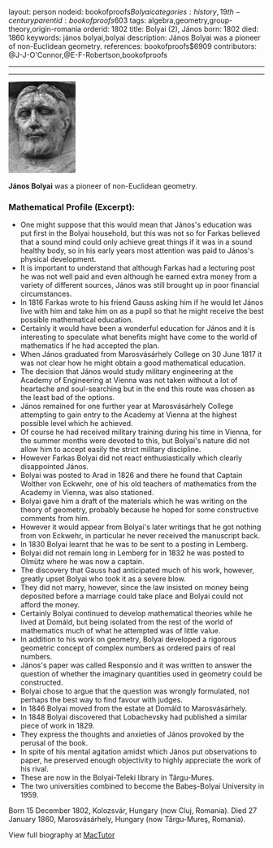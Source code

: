 layout: person
nodeid: bookofproofs$Bolyai
categories: history,19th-century
parentid: bookofproofs$603
tags: algebra,geometry,group-theory,origin-romania
orderid: 1802
title: Bolyai (2), János
born: 1802
died: 1860
keywords: jános bolyai,bolyai
description: János Bolyai was a pioneer of non-Euclidean geometry.
references: bookofproofs$6909
contributors: @J-J-O'Connor,@E-F-Robertson,bookofproofs

---



---

![Bolyai.jpg](https://github.com/bookofproofs/bookofproofs.github.io/blob/main/_sources/_assets/images/portraits/Bolyai.jpg?raw=true)

**János Bolyai** was a pioneer of non-Euclidean geometry.

### Mathematical Profile (Excerpt):
* One might suppose that this would mean that János's education was put first in the Bolyai household, but this was not so for Farkas believed that a sound mind could only achieve great things if it was in a sound healthy body, so in his early years most attention was paid to János's physical development.
* It is important to understand that although Farkas had a lecturing post he was not well paid and even although he earned extra money from a variety of different sources, János was still brought up in poor financial circumstances.
* In 1816 Farkas wrote to his friend Gauss asking him if he would let János live with him and take him on as a pupil so that he might receive the best possible mathematical education.
* Certainly it would have been a wonderful education for János and it is interesting to speculate what benefits might have come to the world of mathematics if he had accepted the plan.
* When János graduated from Marosvásárhely College on 30 June 1817 it was not clear how he might obtain a good mathematical education.
* The decision that János would study military engineering at the Academy of Engineering at Vienna was not taken without a lot of heartache and soul-searching but in the end this route was chosen as the least bad of the options.
* János remained for one further year at Marosvásárhely College attempting to gain entry to the Academy at Vienna at the highest possible level which he achieved.
* Of course he had received military training during his time in Vienna, for the summer months were devoted to this, but Bolyai's nature did not allow him to accept easily the strict military discipline.
* However Farkas Bolyai did not react enthusiastically which clearly disappointed János.
* Bolyai was posted to Arad in 1826 and there he found that Captain Wolther von Eckwehr, one of his old teachers of mathematics from the Academy in Vienna, was also stationed.
* Bolyai gave him a draft of the materials which he was writing on the theory of geometry, probably because he hoped for some constructive comments from him.
* However it would appear from Bolyai's later writings that he got nothing from von Eckwehr, in particular he never received the manuscript back.
* In 1830 Bolyai learnt that he was to be sent to a posting in Lemberg.
* Bolyai did not remain long in Lemberg for in 1832 he was posted to Olmütz where he was now a captain.
* The discovery that Gauss had anticipated much of his work, however, greatly upset Bolyai who took it as a severe blow.
* They did not marry, however, since the law insisted on money being deposited before a marriage could take place and Bolyai could not afford the money.
* Certainly Bolyai continued to develop mathematical theories while he lived at Domáld, but being isolated from the rest of the world of mathematics much of what he attempted was of little value.
* In addition to his work on geometry, Bolyai developed a rigorous geometric concept of complex numbers as ordered pairs of real numbers.
* János's paper was called Responsio and it was written to answer the question of whether the imaginary quantities used in geometry could be constructed.
* Bolyai chose to argue that the question was wrongly formulated, not perhaps the best way to find favour with judges.
* In 1846 Bolyai moved from the estate at Domáld to Marosvásárhely.
* In 1848 Bolyai discovered that Lobachevsky had published a similar piece of work in 1829.
* They express the thoughts and anxieties of János provoked by the perusal of the book.
* In spite of his mental agitation amidst which János put observations to paper, he preserved enough objectivity to highly appreciate the work of his rival.
* These are now in the Bolyai-Teleki library in Târgu-Mureș.
* The two universities combined to become the Babeș-Bolyai University in 1959.

Born 15 December 1802, Kolozsvár, Hungary (now Cluj, Romania). Died 27 January 1860, Marosvásárhely, Hungary (now Târgu-Mureş, Romania).

View full biography at [MacTutor](https://mathshistory.st-andrews.ac.uk/Biographies/Bolyai/)
